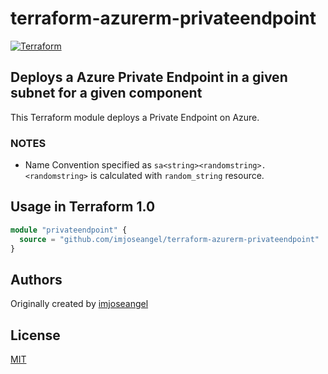 # terraform-azurerm-privateendpoint

[![Terraform](https://github.com/imjoseangel/terraform-azurerm-privateendpoint/actions/workflows/terraform.yml/badge.svg)](https://github.com/imjoseangel/terraform-azurerm-privateendpoint/actions/workflows/terraform.yml)

## Deploys a Azure Private Endpoint in a given subnet for a given component

This Terraform module deploys a Private Endpoint on Azure.

### NOTES

* Name Convention specified as `sa<string><randomstring>. <randomstring>` is calculated with `random_string` resource.

## Usage in Terraform 1.0

```terraform
module "privateendpoint" {
  source = "github.com/imjoseangel/terraform-azurerm-privateendpoint"
}
```

## Authors

Originally created by [imjoseangel](http://github.com/imjoseangel)

## License

[MIT](LICENSE)

